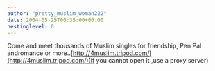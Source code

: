 ```yaml
---
author: "pretty_muslim_woman222"
date: 2004-05-25T06:35:00+00:00
nestinglevel: 0
---
```

Come and meet thousands of Muslim singles for friendship, Pen Pal andromance or more..[http://4muslim.tripod.com/](http://4muslim.tripod.com/)(If you cannot open it ,use a proxy server)
